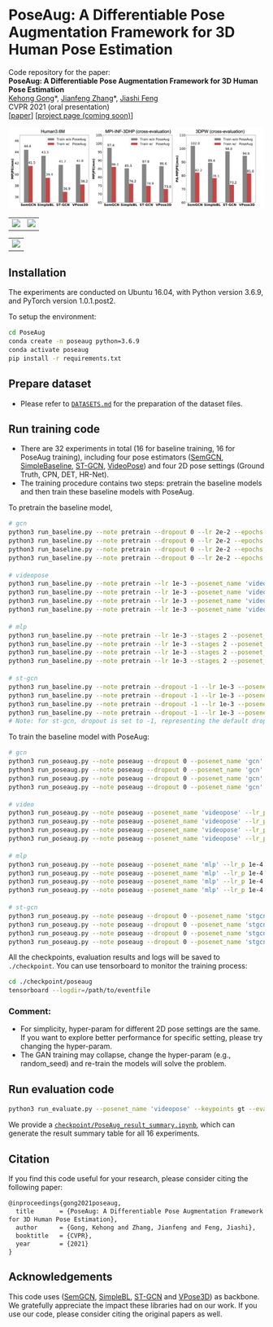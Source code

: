 # PoseAug: A Differentiable Pose Augmentation Framework for 3D Human Pose Estimation
Code repository for the paper:  
**PoseAug: A Differentiable Pose Augmentation Framework for 3D Human Pose Estimation**  
[Kehong Gong](https://www.ece.nus.edu.sg/lv/index.html)\*, [Jianfeng Zhang](https://jeff95.me/)\*, [Jiashi Feng](https://sites.google.com/site/jshfeng/)  
CVPR 2021 (oral presentation)  
[[paper](https://arxiv.org/pdf/2105.02465.pdf)] [[project page (coming soon)](https://jeff95.me/)]

![alt text](assets/teaser_final.png)

<table style="border:0px">
   <tr>
       <td><img src="assets/demo1.gif" frame=void rules=none></td>
       <td><img src="assets/demo2.gif" frame=void rules=none></td>
   </tr>
</table>

<table style="border:0px">
   <tr>
       <td><img src="assets/sub_outdoors_fencing.gif" frame=void rules=none></td>
   </tr>
</table>


## Installation
The experiments are conducted on Ubuntu 16.04, with Python version 3.6.9, and PyTorch version 1.0.1.post2.

To setup the environment:
```sh
cd PoseAug
conda create -n poseaug python=3.6.9
conda activate poseaug
pip install -r requirements.txt
```

## Prepare dataset
* Please refer to [`DATASETS.md`](./DATASETS.md) for the preparation of the dataset files.

## Run training code  
* There are 32 experiments in total (16 for baseline training, 16 for PoseAug training), 
including four pose estimators ([SemGCN](https://github.com/garyzhao/SemGCN), [SimpleBaseline](https://github.com/una-dinosauria/3d-pose-baseline), [ST-GCN](https://github.com/vanoracai/Exploiting-Spatial-temporal-Relationships-for-3D-Pose-Estimation-via-Graph-Convolutional-Networks), [VideoPose](https://github.com/facebookresearch/VideoPose3D))
and four 2D pose settings (Ground Truth, CPN, DET, HR-Net).
* The training procedure contains two steps: pretrain the baseline models and then train these baseline models with PoseAug.  

To pretrain the baseline model, 
```sh
# gcn
python3 run_baseline.py --note pretrain --dropout 0 --lr 2e-2 --epochs 100 --posenet_name 'gcn' --checkpoint './checkpoint/pretrain_baseline' --keypoints gt
python3 run_baseline.py --note pretrain --dropout 0 --lr 2e-2 --epochs 100 --posenet_name 'gcn' --checkpoint './checkpoint/pretrain_baseline' --keypoints cpn_ft_h36m_dbb
python3 run_baseline.py --note pretrain --dropout 0 --lr 2e-2 --epochs 100 --posenet_name 'gcn' --checkpoint './checkpoint/pretrain_baseline' --keypoints detectron_ft_h36m
python3 run_baseline.py --note pretrain --dropout 0 --lr 2e-2 --epochs 100 --posenet_name 'gcn' --checkpoint './checkpoint/pretrain_baseline' --keypoints hr

# videopose
python3 run_baseline.py --note pretrain --lr 1e-3 --posenet_name 'videopose' --checkpoint './checkpoint/pretrain_baseline' --keypoints gt
python3 run_baseline.py --note pretrain --lr 1e-3 --posenet_name 'videopose' --checkpoint './checkpoint/pretrain_baseline' --keypoints cpn_ft_h36m_dbb
python3 run_baseline.py --note pretrain --lr 1e-3 --posenet_name 'videopose' --checkpoint './checkpoint/pretrain_baseline' --keypoints detectron_ft_h36m
python3 run_baseline.py --note pretrain --lr 1e-3 --posenet_name 'videopose' --checkpoint './checkpoint/pretrain_baseline' --keypoints hr

# mlp
python3 run_baseline.py --note pretrain --lr 1e-3 --stages 2 --posenet_name 'mlp' --checkpoint './checkpoint/pretrain_baseline' --keypoints gt
python3 run_baseline.py --note pretrain --lr 1e-3 --stages 2 --posenet_name 'mlp' --checkpoint './checkpoint/pretrain_baseline' --keypoints cpn_ft_h36m_dbb
python3 run_baseline.py --note pretrain --lr 1e-3 --stages 2 --posenet_name 'mlp' --checkpoint './checkpoint/pretrain_baseline' --keypoints detectron_ft_h36m
python3 run_baseline.py --note pretrain --lr 1e-3 --stages 2 --posenet_name 'mlp' --checkpoint './checkpoint/pretrain_baseline' --keypoints hr

# st-gcn
python3 run_baseline.py --note pretrain --dropout -1 --lr 1e-3 --posenet_name 'stgcn' --checkpoint './checkpoint/pretrain_baseline' --keypoints gt
python3 run_baseline.py --note pretrain --dropout -1 --lr 1e-3 --posenet_name 'stgcn' --checkpoint './checkpoint/pretrain_baseline' --keypoints cpn_ft_h36m_dbb
python3 run_baseline.py --note pretrain --dropout -1 --lr 1e-3 --posenet_name 'stgcn' --checkpoint './checkpoint/pretrain_baseline' --keypoints detectron_ft_h36m
python3 run_baseline.py --note pretrain --dropout -1 --lr 1e-3 --posenet_name 'stgcn' --checkpoint './checkpoint/pretrain_baseline' --keypoints hr
# Note: for st-gcn, dropout is set to -1, representing the default dropout setting used in the original code (different layers using different dropout values).

```
To train the baseline model with PoseAug:
```sh
# gcn
python3 run_poseaug.py --note poseaug --dropout 0 --posenet_name 'gcn' --lr_p 1e-3 --checkpoint './checkpoint/poseaug' --keypoints gt
python3 run_poseaug.py --note poseaug --dropout 0 --posenet_name 'gcn' --lr_p 1e-3 --checkpoint './checkpoint/poseaug' --keypoints cpn_ft_h36m_dbb
python3 run_poseaug.py --note poseaug --dropout 0 --posenet_name 'gcn' --lr_p 1e-3 --checkpoint './checkpoint/poseaug' --keypoints detectron_ft_h36m
python3 run_poseaug.py --note poseaug --dropout 0 --posenet_name 'gcn' --lr_p 1e-3 --checkpoint './checkpoint/poseaug' --keypoints hr

# video
python3 run_poseaug.py --note poseaug --posenet_name 'videopose' --lr_p 1e-4 --checkpoint './checkpoint/poseaug' --keypoints gt
python3 run_poseaug.py --note poseaug --posenet_name 'videopose' --lr_p 1e-4 --checkpoint './checkpoint/poseaug' --keypoints cpn_ft_h36m_dbb
python3 run_poseaug.py --note poseaug --posenet_name 'videopose' --lr_p 1e-4 --checkpoint './checkpoint/poseaug' --keypoints detectron_ft_h36m
python3 run_poseaug.py --note poseaug --posenet_name 'videopose' --lr_p 1e-4 --checkpoint './checkpoint/poseaug' --keypoints hr

# mlp
python3 run_poseaug.py --note poseaug --posenet_name 'mlp' --lr_p 1e-4 --stages 2 --checkpoint './checkpoint/poseaug' --keypoints gt
python3 run_poseaug.py --note poseaug --posenet_name 'mlp' --lr_p 1e-4 --stages 2 --checkpoint './checkpoint/poseaug' --keypoints cpn_ft_h36m_dbb
python3 run_poseaug.py --note poseaug --posenet_name 'mlp' --lr_p 1e-4 --stages 2 --checkpoint './checkpoint/poseaug' --keypoints detectron_ft_h36m
python3 run_poseaug.py --note poseaug --posenet_name 'mlp' --lr_p 1e-4 --stages 2 --checkpoint './checkpoint/poseaug' --keypoints hr

# st-gcn
python3 run_poseaug.py --note poseaug --dropout 0 --posenet_name 'stgcn' --lr_p 1e-4 --checkpoint './checkpoint/poseaug' --keypoints gt
python3 run_poseaug.py --note poseaug --dropout 0 --posenet_name 'stgcn' --lr_p 1e-4 --checkpoint './checkpoint/poseaug' --keypoints cpn_ft_h36m_dbb
python3 run_poseaug.py --note poseaug --dropout 0 --posenet_name 'stgcn' --lr_p 1e-4 --checkpoint './checkpoint/poseaug' --keypoints detectron_ft_h36m
python3 run_poseaug.py --note poseaug --dropout 0 --posenet_name 'stgcn' --lr_p 1e-4 --checkpoint './checkpoint/poseaug' --keypoints hr

```
All the checkpoints, evaluation results and logs will be saved to `./checkpoint`. You can use tensorboard to monitor the training process:
```sh
cd ./checkpoint/poseaug
tensorboard --logdir=/path/to/eventfile
```

### Comment:
* For simplicity, hyper-param for different 2D pose settings are the same. If you want to explore better performance for specific setting, please try changing the hyper-param. 
* The GAN training may collapse, change the hyper-param (e.g., random_seed) and re-train the models will solve the problem.


## Run evaluation code
```sh
python3 run_evaluate.py --posenet_name 'videopose' --keypoints gt --evaluate '/path/to/checkpoint'
```
We provide a [`checkpoint/PoseAug_result_summary.ipynb`](./checkpoint/PoseAug_result_summary.ipynb), which can generate the result summary table for all 16 experiments.


## Citation
If you  find this code useful for your research, please consider citing the following paper:

    @inproceedings{gong2021poseaug,
      title       = {PoseAug: A Differentiable Pose Augmentation Framework for 3D Human Pose Estimation},
      author      = {Gong, Kehong and Zhang, Jianfeng and Feng, Jiashi},
      booktitle   = {CVPR},
      year        = {2021}
    }

## Acknowledgements
This code uses ([SemGCN](https://github.com/garyzhao/SemGCN), [SimpleBL](https://github.com/una-dinosauria/3d-pose-baseline), [ST-GCN](https://github.com/vanoracai/Exploiting-Spatial-temporal-Relationships-for-3D-Pose-Estimation-via-Graph-Convolutional-Networks) and [VPose3D](https://github.com/facebookresearch/VideoPose3D)) as backbone. We gratefully appreciate the impact these libraries had on our work. If you use our code, please consider citing the original papers as well.
